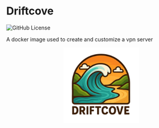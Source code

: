 # Driftcove

![GitHub License](https://img.shields.io/github/license/lorenzinco/driftcove?style=for-the-badge&link=https%3A%2F%2Fgithub.com%2FLorenzinco%2Fdriftcove%3Ftab%3DMIT)

A docker image used to create and customize a vpn server
<br>
<p align="center">
    <img src="./logo.png" width="200px">
</p>
